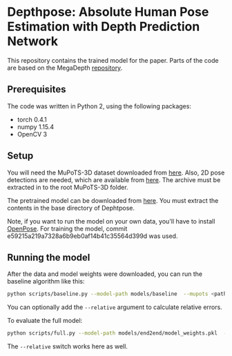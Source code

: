 # Depthpose: Absolute Human Pose Estimation with Depth Prediction Network

This repository contains the trained model for the paper. Parts of the code are based on the MegaDepth [repository](https://github.com/lixx2938/MegaDepth).

## Prerequisites
The code was written in Python 2, using the following packages:
- torch 0.4.1
- numpy 1.15.4
- OpenCV 3

## Setup
You will need the MuPoTS-3D dataset downloaded from [here](http://gvv.mpi-inf.mpg.de/projects/SingleShotMultiPerson/). Also, 2D pose detections are needed, which are available from [here](https://drive.google.com/open?id=1lfepP2IlNXNW6UZEhQaL4XB7KJOaJ-b5). The archive must be extracted in to the root MuPoTS-3D folder.

The pretrained model can be downloaded from [here](https://drive.google.com/open?id=14FpxGlawafRaegeqg1aA6CZUfhKnZWa-). You must extract the contents in the base directory of Dephtpose.

Note, if you want to run the model on your own data, you'll have to install [OpenPose](https://github.com/CMU-Perceptual-Computing-Lab/openpose). For training the model, commit e59215a219a7328a6b9eb0af14b41c35564d399d was used.

## Running the model

After the data and model weights were downloaded, you can run the baseline algorithm like this:

```bash
python scripts/baseline.py --model-path models/baseline  --mupots <path to mupots dataset>
```

You can optionally add the `--relative` argument to calculate relative errors. 

To evaluate the full model:

```bash
python scripts/full.py --model-path models/end2end/model_weights.pkl  --mupots <path to mupots dataset>
```

The `--relative` switch works here as well.

